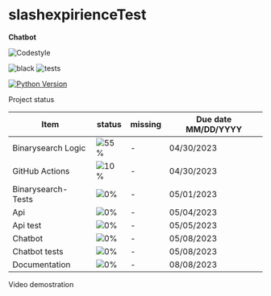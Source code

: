# slashexpirienceTest

**Chatbot**

![Codestyle](https://img.shields.io/badge/code%20style-black-000000.svg)

![black](https://github.com/selobu/slashexpirienceTest/actions/workflows/black.yml/badge.svg)
![tests](https://github.com/selobu/slashexpirienceTest/actions/workflows/test.yml/badge.svg)

[![Python Version](https://img.shields.io/badge/python-3.8%20%7C%203.9%20%7C%203.10%20%7C%203.11-blue)](https://www.python.org/downloads/release/python-390/)


Project status

Item   | status | missing | Due date MM/DD/YYYY
----|-----|------|----
Binarysearch Logic|  ![55%](https://progress-bar.dev/55) | - | 04/30/2023
GitHub Actions |  ![10%](https://progress-bar.dev/10) | - | 04/30/2023
Binarysearch- Tests |  ![0%](https://progress-bar.dev/0) | - | 05/01/2023
Api | ![0%](https://progress-bar.dev/0) | - | 05/04/2023
Api test | ![0%](https://progress-bar.dev/0) | - | 05/05/2023
Chatbot | ![0%](https://progress-bar.dev/0) | - | 05/08/2023
Chatbot tests | ![0%](https://progress-bar.dev/0) | - | 05/08/2023
Documentation | ![0%](https://progress-bar.dev/0) | - | 08/08/2023

Video demostration
<!--
[![image](http://img.youtube.com/vi/ZRjcCYzADug/0.jpg)](https://youtu.be/ZRjcCYzADug)
-->
